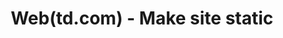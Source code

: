 ---
title: Web(td.com) - Make site static
type: note
permalink: dev-priorities/backlogs/web-td-com-make-site-static
---
